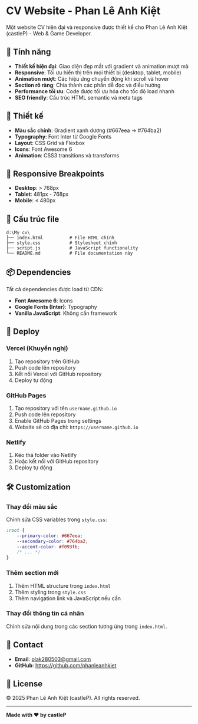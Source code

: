 # CV Website - Phan Lê Anh Kiệt

Một website CV hiện đại và responsive được thiết kế cho Phan Lê Anh Kiệt (castleP) - Web & Game Developer.

## 🌟 Tính năng

- **Thiết kế hiện đại**: Giao diện đẹp mắt với gradient và animation mượt mà
- **Responsive**: Tối ưu hiển thị trên mọi thiết bị (desktop, tablet, mobile)
- **Animation mượt**: Các hiệu ứng chuyển động khi scroll và hover
- **Section rõ ràng**: Chia thành các phần dễ đọc và điều hướng
- **Performance tối ưu**: Code được tối ưu hóa cho tốc độ load nhanh
- **SEO friendly**: Cấu trúc HTML semantic và meta tags

## 🎨 Thiết kế

- **Màu sắc chính**: Gradient xanh dương (#667eea → #764ba2)
- **Typography**: Font Inter từ Google Fonts
- **Layout**: CSS Grid và Flexbox
- **Icons**: Font Awesome 6
- **Animation**: CSS3 transitions và transforms

## 📱 Responsive Breakpoints

- **Desktop**: > 768px
- **Tablet**: 481px - 768px  
- **Mobile**: ≤ 480px

## 🔧 Cấu trúc file

```
d:\My cv\
├── index.html          # File HTML chính
├── style.css           # Stylesheet chính
├── script.js           # JavaScript functionality
└── README.md           # File documentation này
```

## 📦 Dependencies

Tất cả dependencies được load từ CDN:
- **Font Awesome 6**: Icons
- **Google Fonts (Inter)**: Typography
- **Vanilla JavaScript**: Không cần framework

## 🚀 Deploy

### Vercel (Khuyến nghị)

1. Tạo repository trên GitHub
2. Push code lên repository
3. Kết nối Vercel với GitHub repository
4. Deploy tự động

### GitHub Pages

1. Tạo repository với tên `username.github.io`
2. Push code lên repository
3. Enable GitHub Pages trong settings
4. Website sẽ có địa chỉ: `https://username.github.io`

### Netlify

1. Kéo thả folder vào Netlify
2. Hoặc kết nối với GitHub repository
3. Deploy tự động

## 🛠️ Customization

### Thay đổi màu sắc

Chỉnh sửa CSS variables trong `style.css`:

```css
:root {
    --primary-color: #667eea;
    --secondary-color: #764ba2;
    --accent-color: #f093fb;
    /* ... */
}
```

### Thêm section mới

1. Thêm HTML structure trong `index.html`
2. Thêm styling trong `style.css`
3. Thêm navigation link và JavaScript nếu cần

### Thay đổi thông tin cá nhân

Chỉnh sửa nội dung trong các section tương ứng trong `index.html`.

## 📧 Contact

- **Email**: plak280503@gmail.com
- **GitHub**: https://github.com/phanleanhkiet

## 📄 License

© 2025 Phan Lê Anh Kiệt (castleP). All rights reserved.

---

**Made with ❤️ by castleP**
